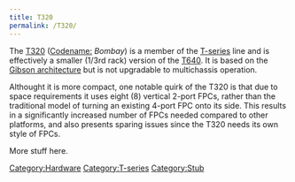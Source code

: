 ```yaml
---
title: T320
permalink: /T320/
---
```


The [T320](/T320 "wikilink") ([Codename:](/codenames "wikilink") *Bombay*) is a member of the [T-series](/T-series "wikilink") line and is effectively a smaller (1/3rd rack) version of the [T640](/T640 "wikilink"). It is based on the [Gibson architecture](/Gibson_architecture "wikilink") but is not upgradable to multichassis operation.

Althought it is more compact, one notable quirk of the T320 is that due to space requirements it uses eight (8) vertical 2-port FPCs, rather than the traditional model of turning an existing 4-port FPC onto its side. This results in a significantly increased number of FPCs needed compared to other platforms, and also presents sparing issues since the T320 needs its own style of FPCs.

More stuff here.

[Category:Hardware](/Category:Hardware "wikilink") [Category:T-series](/Category:T-series "wikilink") [Category:Stub](/Category:Stub "wikilink")